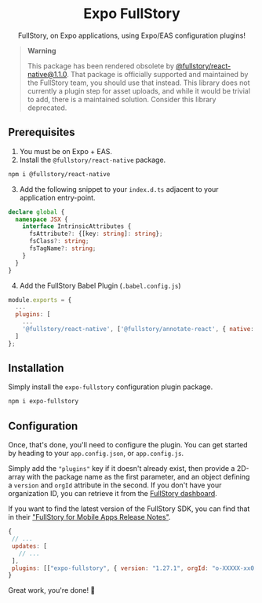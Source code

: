 <h1 align="center">Expo FullStory</h1>
<p align="center">FullStory, on Expo applications, using Expo/EAS configuration plugins!</p>

> **Warning**
>
> This package has been rendered obsolete by [@fullstory/react-native@1.1.0](https://github.com/fullstorydev/fullstory-react-native). That package is officially supported and maintained by the FullStory team, you should use that instead. This library does not currently a plugin step for asset uploads, and while it would be trivial to add, there is a maintained solution. Consider this library deprecated. 

## Prerequisites

1. You must be on Expo + EAS.
2. Install the `@fullstory/react-native` package.

```bash
npm i @fullstory/react-native
```

3. Add the following snippet to your `index.d.ts` adjacent to your application entry-point.

```ts
declare global {
  namespace JSX {
    interface IntrinsicAttributes {
      fsAttribute?: {[key: string]: string};
      fsClass?: string;
      fsTagName?: string;
    }
  }
}
```

4. Add the FullStory Babel Plugin (`.babel.config.js`)
```js
module.exports = {
  ...
  plugins: [
    ...
    '@fullstory/react-native', ['@fullstory/annotate-react', { native: true }],
  ]
};
```

## Installation

Simply install the `expo-fullstory` configuration plugin package.

```bash
npm i expo-fullstory 
```

## Configuration

Once, that's done, you'll need to configure the plugin.
You can get started by heading to your `app.config.json`, or `app.config.js`.

Simply add the `"plugins"` key if it doesn't already exist, then provide a 2D-array with the package name as the first parameter, and an object defining a `version` and `orgId` attribute in the second. If you don't have your organization ID, you can retrieve it from the [FullStory dashboard](https://fullstory.com/).

If you want to find the latest version of the FullStory SDK, you can find that in their ["FullStory for Mobile Apps Release Notes"](https://help.fullstory.com/hc/en-us/articles/4412766845591-FullStory-for-Mobile-Apps-Release-Notes).

```js
{
 // ...
 updates: [
   // ...
 ],
 plugins: [["expo-fullstory", { version: "1.27.1", orgId: "o-XXXXX-xx0 }]]
}
```

Great work, you're done! 🎉
